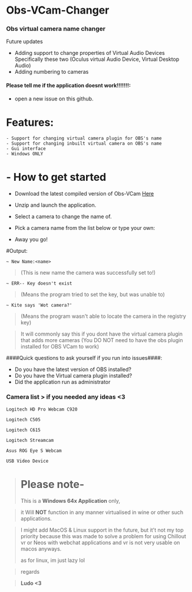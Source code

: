 # Obs-VCam-Changer
### Obs virtual camera name changer
Future updates
- Adding support to change properties of Virtual Audio Devices Specifically these two
(Oculus virtual Audio Device, Virtual Desktop Audio)
- Adding numbering to cameras

#### Please tell me if the application doesnt work!!!!!!!:
- open a new issue on this github.


# Features:
```
- Support for changing virtual camera plugin for OBS's name
- Support for changing inbuilt virtual camera on OBS's name
- Gui interface
- Windows ONLY

```


# - How to get started

- Download the latest compiled version of Obs-VCam [Here](https://github.com/LudoDash/Obs-VCam-Changer/releases)

- Unzip and launch the application.

- Select a camera to change the name of.

- Pick a camera name from the list below or type your own:

- Away you go!





#Output:

```
~ New Name:<name> 
```
> (This is new name the camera was successfully set to!)


```
~ ERR-- Key doesn't exist
```
> (Means the program tried to set the key, but was unable to)


```
~ Kite says 'Wot camera?'
```
> (Means the program wasn't able to locate the camera in the registry key)

> It will commonly say this if you dont have the virtual camera plugin
> that adds more cameras (You DO NOT need to have the obs plugin installed for OBS VCam to work)

####Quick questions to ask yourself if you run into issues####:

- Do you have the latest version of OBS installed?
- Do you have the Virtual camera plugin installed?
- Did the application run as administrator




### Camera list > if you needed any ideas <3
```
Logitech HD Pro Webcam C920
```
```
Logitech C505
```
```
Logitech C615
```
```
Logitech Streamcam
```
```
Asus ROG Eye S Webcam
```
```
USB Video Device
```

> # **Please note-**
> This is a **Windows 64x Application** only, 

> it Will **NOT** function in any manner virtualised in wine or other such applications.

> I might add MacOS & Linux support in the future,
> but it't not my top priority because this was made to solve a problem for using Chillout vr or Neos with webchat applications
> and vr is not very usable on macos anyways.
> 
> as for linux, im just lazy lol

> regards

> **Ludo <3**
